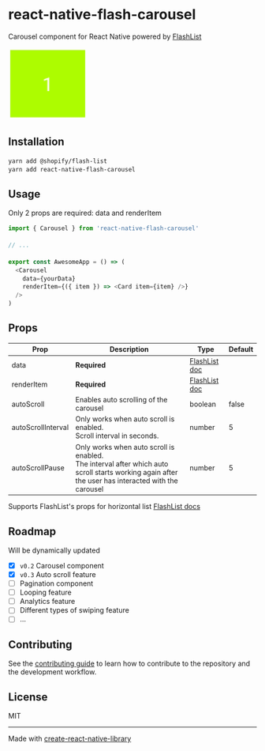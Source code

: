 # react-native-flash-carousel

Carousel component for React Native powered by [FlashList](https://shopify.github.io/flash-list/docs/)

![Animation](assets/carousel.gif)

## Installation

```sh
yarn add @shopify/flash-list
yarn add react-native-flash-carousel
```

## Usage

Only 2 props are required: data and renderItem


```js
import { Carousel } from 'react-native-flash-carousel'

// ...

export const AwesomeApp = () => (
  <Carousel
    data={yourData}
    renderItem={({ item }) => <Card item={item} />}
  />
)
```

## Props


| Prop               | Description                                                                                                                                              | Type                                                                        | Default |
|--------------------|----------------------------------------------------------------------------------------------------------------------------------------------------------|-----------------------------------------------------------------------------|---------|
| data               | **Required**                                                                                                                                             | [FlashList doc](https://shopify.github.io/flash-list/docs/usage#data)       |         |
| renderItem         | **Required**                                                                                                                                             | [FlashList doc](https://shopify.github.io/flash-list/docs/usage#renderitem) |         |
| autoScroll         | Enables auto scrolling of the carousel                                                                                                                   | boolean                                                                     | false   |
| autoScrollInterval | Only works when auto scroll is enabled. <br/> Scroll interval in seconds.                                                                                | number                                                                      | 5       |
| autoScrollPause    | Only works when auto scroll is enabled. <br/> The interval after which auto scroll starts working again after the user has interacted with the carousel  | number                                                                      | 5       |

Supports FlashList's props for horizontal list [FlashList docs](https://shopify.github.io/flash-list/docs/usage)

## Roadmap

Will be dynamically updated

- [x] `v0.2` Carousel component
- [x] `v0.3` Auto scroll feature
- [ ] Pagination component
- [ ] Looping feature
- [ ] Analytics feature
- [ ] Different types of swiping feature
- [ ] ...

## Contributing

See the [contributing guide](CONTRIBUTING.md) to learn how to contribute to the repository and the development workflow.

## License

MIT

---

Made with [create-react-native-library](https://github.com/callstack/react-native-builder-bob)
